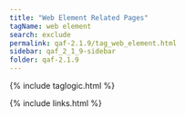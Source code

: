 ```yaml
---
title: "Web Element Related Pages"
tagName: web element
search: exclude
permalink: qaf-2.1.9/tag_web_element.html
sidebar: qaf_2_1_9-sidebar
folder: qaf-2.1.9
---
```

{% include taglogic.html %}

{% include links.html %}
